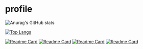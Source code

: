 # profile

![Anurag's GitHub stats](https://github-readme-stats.vercel.app/api?username=Emelit0&theme=transparent&show_icons=true)

[![Top Langs](https://github-readme-stats.vercel.app/api/top-langs/?username=Emelit0&layout=pie&theme=transparent&show)](https://github.com/Emelit0/github-readme-stats)



[![Readme Card](https://github-readme-stats.vercel.app/api/pin/?username=Emelit0&repo=github-readme-stats)](https://github.com/Emelit0/github-readme-stats)
[![Readme Card](https://github-readme-stats.vercel.app/api/pin/?username=Emelit0&repo=github-readme-stats)](https://github.com/Emelit0/github-readme-stats)
[![Readme Card](https://github-readme-stats.vercel.app/api/pin/?username=Emelit0&repo=github-readme-stats)](https://github.com/Emelit0/github-readme-stats)
[![Readme Card](https://github-readme-stats.vercel.app/api/pin/?username=Emelit0&repo=github-readme-stats)](https://github.com/Emelit0/github-readme-stats)
